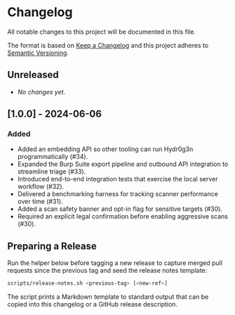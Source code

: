 # Changelog

All notable changes to this project will be documented in this file.

The format is based on [Keep a Changelog](https://keepachangelog.com/en/1.1.0/)
and this project adheres to [Semantic Versioning](https://semver.org/spec/v2.0.0.html).

## Unreleased

- _No changes yet._

## [1.0.0] - 2024-06-06

### Added

- Added an embedding API so other tooling can run Hydr0g3n programmatically (#34).
- Expanded the Burp Suite export pipeline and outbound API integration to streamline triage (#33).
- Introduced end-to-end integration tests that exercise the local server workflow (#32).
- Delivered a benchmarking harness for tracking scanner performance over time (#31).
- Added a scan safety banner and opt-in flag for sensitive targets (#30).
- Required an explicit legal confirmation before enabling aggressive scans (#30).

## Preparing a Release

Run the helper below before tagging a new release to capture merged pull requests
since the previous tag and seed the release notes template:

```bash
scripts/release-notes.sh <previous-tag> [<new-ref>]
```

The script prints a Markdown template to standard output that can be copied into
this changelog or a GitHub release description.
